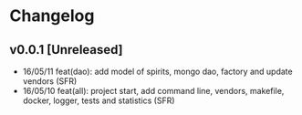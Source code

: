 # Changelog

## v0.0.1 [Unreleased]
- 16/05/11 feat(dao): add model of spirits, mongo dao, factory and update vendors (SFR)
- 16/05/10 feat(all): project start, add command line, vendors, makefile, docker, logger, tests and statistics (SFR)

